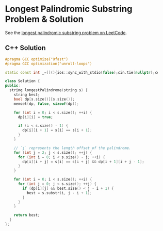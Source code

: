 # Longest Palindromic Substring Problem & Solution

See the [longest palindromic substring problem on LeetCode](https://leetcode.com/problems/longest-palindromic-substring).

## C++ Solution

```cpp
#pragma GCC optimize("Ofast")
#pragma GCC optimization("unroll-loops")

static const int _=[](){ios::sync_with_stdio(false);cin.tie(nullptr);cout.tie(nullptr);return 0;}();

class Solution {
public:
  string longestPalindrome(string s) {
    string best;
    bool dp[s.size()][s.size()];
    memset(dp, false, sizeof(dp));

    for (int i = 0; i < s.size(); ++i) {
      dp[i][i] = true;

      if (i < s.size() - 1) {
        dp[i][i + 1] = s[i] == s[i + 1];
      }
    }

    // `j` represents the length offset of the palindrome.
    for (int j = 2; j < s.size(); ++j) {
      for (int i = 0; i < s.size() - j; ++i) {
        dp[i][i + j] = s[i] == s[i + j] && dp[i + 1][i + j - 1];
      }
    }

    for (int i = 0; i < s.size(); ++i) {
      for (int j = 0; j < s.size(); ++j) {
        if (dp[i][j] && best.size() < j - i + 1) {
          best = s.substr(i, j - i + 1);
        }
      }
    }

    return best;
  }
};
```
